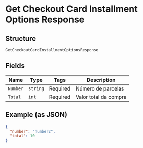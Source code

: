 
# Get Checkout Card Installment Options Response

## Structure

`GetCheckoutCardInstallmentOptionsResponse`

## Fields

| Name | Type | Tags | Description |
|  --- | --- | --- | --- |
| `Number` | `string` | Required | Número de parcelas |
| `Total` | `int` | Required | Valor total da compra |

## Example (as JSON)

```json
{
  "number": "number2",
  "total": 10
}
```

